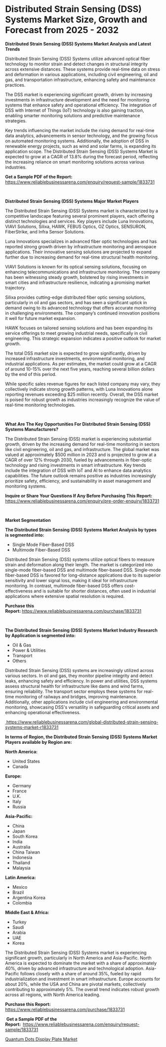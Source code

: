 <p><h1>Distributed Strain Sensing (DSS) Systems Market Size, Growth and Forecast from 2025 - 2032</h1></p><p><strong>Distributed Strain Sensing (DSS) Systems Market Analysis and Latest Trends</strong></p>
<p><p>Distributed Strain Sensing (DSS) Systems utilize advanced optical fiber technology to monitor strain and detect changes in structural integrity across extensive distances. These systems provide real-time data on stress and deformation in various applications, including civil engineering, oil and gas, and transportation infrastructure, enhancing safety and maintenance practices.</p><p>The DSS market is experiencing significant growth, driven by increasing investments in infrastructure development and the need for monitoring systems that enhance safety and operational efficiency. The integration of DSS with Internet of Things (IoT) technology is also gaining traction, enabling smarter monitoring solutions and predictive maintenance strategies.</p><p>Key trends influencing the market include the rising demand for real-time data analytics, advancements in sensor technology, and the growing focus on automated monitoring systems. Additionally, the adoption of DSS in renewable energy projects, such as wind and solar farms, is expanding its application scope. The Distributed Strain Sensing (DSS) Systems Market is expected to grow at a CAGR of 13.8% during the forecast period, reflecting the increasing reliance on smart monitoring solutions across various industries.</p></p>
<p><strong>Get a Sample PDF of the Report:&nbsp;</strong> <a href="https://www.reliablebusinessarena.com/enquiry/request-sample/1833731?utm_campaign=2258&utm_medium=2&utm_source=Github&utm_content=ia&utm_term=13022025&utm_id=distributed-strain-sensing-dss-systems">https://www.reliablebusinessarena.com/enquiry/request-sample/1833731</a></p>
<p>&nbsp;</p>
<p><strong>Distributed Strain Sensing (DSS) Systems Major Market Players</strong></p>
<p><p>The Distributed Strain Sensing (DSS) Systems market is characterized by a competitive landscape featuring several prominent players, each offering distinct technologies and services. Key players include Luna Innovations, VIAVI Solutions, Silixa, HAWK, FEBUS Optics, OZ Optics, SENSURON, FiberStrike, and Infra Sensor Solutions.</p><p>Luna Innovations specializes in advanced fiber optic technologies and has reported strong growth driven by infrastructure monitoring and aerospace applications. Their innovative sensing solutions are projected to expand further due to increasing demand for real-time structural health monitoring.</p><p>VIAVI Solutions is known for its optical sensing solutions, focusing on enhancing telecommunications and infrastructure monitoring. The company has been witnessing steady growth, bolstered by rising investments in smart cities and infrastructure resilience, indicating a promising market trajectory.</p><p>Silixa provides cutting-edge distributed fiber optic sensing solutions, particularly in oil and gas sectors, and has seen a significant uptick in demand owing to its advanced technology that offers accurate monitoring in challenging environments. The company’s continued innovation positions it well for future market expansion.</p><p>HAWK focuses on tailored sensing solutions and has been expanding its service offerings to meet growing industrial needs, specifically in civil engineering. This strategic expansion indicates a positive outlook for market growth.</p><p>The total DSS market size is expected to grow significantly, driven by increased infrastructure investments, environmental monitoring, and industrial applications. As per estimates, the market could grow at a CAGR of around 10-15% over the next five years, reaching several billion dollars by the end of this period.</p><p>While specific sales revenue figures for each listed company may vary, they collectively indicate strong growth patterns, with Luna Innovations alone reporting revenues exceeding $25 million recently. Overall, the DSS market is poised for robust growth as industries increasingly recognize the value of real-time monitoring technologies.</p></p>
<p>&nbsp;</p>
<p><strong>What Are The Key Opportunities For Distributed Strain Sensing (DSS) Systems Manufacturers?</strong></p>
<p><p>The Distributed Strain Sensing (DSS) market is experiencing substantial growth, driven by the increasing demand for real-time monitoring in sectors like civil engineering, oil and gas, and infrastructure. The global market was valued at approximately $500 million in 2023 and is projected to grow at a CAGR of over 12% through 2030, fueled by advancements in fiber-optic technology and rising investments in smart infrastructure. Key trends include the integration of DSS with IoT and AI to enhance data analytics capabilities. The future outlook remains positive as industries increasingly prioritize safety, efficiency, and sustainability in asset management and monitoring systems.</p></p>
<p><strong>Inquire or Share Your Questions If Any Before Purchasing This Report:</strong> <a href="https://www.reliablebusinessarena.com/enquiry/pre-order-enquiry/1833731?utm_campaign=2258&utm_medium=2&utm_source=Github&utm_content=ia&utm_term=13022025&utm_id=distributed-strain-sensing-dss-systems">https://www.reliablebusinessarena.com/enquiry/pre-order-enquiry/1833731</a></p>
<p>&nbsp;</p>
<p><strong>Market Segmentation</strong></p>
<p><strong>The Distributed Strain Sensing (DSS) Systems Market Analysis by types is segmented into:</strong></p>
<p><ul><li>Single Mode Fiber-Based DSS</li><li>Multimode Fiber-Based DSS</li></ul></p>
<p><p>Distributed Strain Sensing (DSS) systems utilize optical fibers to measure strain and deformation along their length. The market is categorized into single-mode fiber-based DSS and multimode fiber-based DSS. Single-mode fiber-based DSS is favored for long-distance applications due to its superior sensitivity and lower signal loss, making it ideal for infrastructure monitoring. In contrast, multimode fiber-based DSS offers cost-effectiveness and is suitable for shorter distances, often used in industrial applications where extensive spatial resolution is required.</p></p>
<p><strong>Purchase this Report:&nbsp;</strong><a href="https://www.reliablebusinessarena.com/purchase/1833731?utm_campaign=2258&utm_medium=2&utm_source=Github&utm_content=ia&utm_term=13022025&utm_id=distributed-strain-sensing-dss-systems">https://www.reliablebusinessarena.com/purchase/1833731</a></p>
<p>&nbsp;</p>
<p><strong>The Distributed Strain Sensing (DSS) Systems Market Industry Research by Application is segmented into:</strong></p>
<p><ul><li>Oil & Gas</li><li>Power & Utilities</li><li>Transport</li><li>Others</li></ul></p>
<p><p>Distributed Strain Sensing (DSS) systems are increasingly utilized across various sectors. In oil and gas, they monitor pipeline integrity and detect leaks, enhancing safety and efficiency. In power and utilities, DSS systems assess structural health for infrastructure like dams and wind farms, ensuring reliability. The transport sector employs these systems for real-time monitoring of railways and bridges, improving maintenance. Additionally, other applications include civil engineering and environmental monitoring, showcasing DSS's versatility in safeguarding critical assets and enhancing operational effectiveness.</p></p>
<p><a href="https://www.reliablebusinessarena.com/global-distributed-strain-sensing-systems-market-r1833731?utm_campaign=2258&utm_medium=2&utm_source=Github&utm_content=ia&utm_term=13022025&utm_id=distributed-strain-sensing-dss-systems">&nbsp;https://www.reliablebusinessarena.com/global-distributed-strain-sensing-systems-market-r1833731</a></p>
<p><strong>In terms of Region, the Distributed Strain Sensing (DSS) Systems Market Players available by Region are:</strong></p>
<p>
    <p> <strong> North America: </strong>
        <ul>
            <li>United States</li>
            <li>Canada</li>
        </ul>
        </p> 
    <p> <strong> Europe: </strong>
        <ul>
            <li>Germany</li>
            <li>France</li>
            <li>U.K.</li>
            <li>Italy</li>
            <li>Russia</li>
        </ul>
        </p> 
    <p> <strong> Asia-Pacific: </strong>
        <ul>
            <li>China</li>
            <li>Japan</li>
            <li>South Korea</li>
            <li>India</li>
            <li>Australia</li>
            <li>China Taiwan</li>
            <li>Indonesia</li>
            <li>Thailand</li>
            <li>Malaysia</li>
        </ul>
        </p> 
    <p> <strong> Latin America: </strong>
        <ul>
            <li>Mexico</li>
            <li>Brazil</li>
            <li>Argentina Korea</li>
            <li>Colombia</li>
        </ul>
        </p> 
    <p> <strong> Middle East & Africa: </strong>
        <ul>
            <li>Turkey</li>
            <li>Saudi</li>
            <li>Arabia</li>
            <li>UAE</li>
            <li>Korea</li>
        </ul>
    </p>
    </p>
<p><p>The Distributed Strain Sensing (DSS) Systems market is experiencing significant growth, particularly in North America and Asia-Pacific. North America is expected to dominate the market with a share of approximately 40%, driven by advanced infrastructure and technological adoption. Asia-Pacific follows closely with a share of around 35%, fueled by rapid industrialization and investment in smart infrastructure. Europe accounts for about 20%, while the USA and China are pivotal markets, collectively contributing to approximately 5%. The overall trend indicates robust growth across all regions, with North America leading.</p></p>
<p><strong>Purchase this Report: </strong><a href="https://www.reliablebusinessarena.com/purchase/1833731?utm_campaign=2258&utm_medium=2&utm_source=Github&utm_content=ia&utm_term=13022025&utm_id=distributed-strain-sensing-dss-systems">https://www.reliablebusinessarena.com/purchase/1833731</a></p>
<p>&nbsp;<strong>Get a Sample PDF of the Report:&nbsp;&nbsp;</strong><a href="https://www.reliablebusinessarena.com/enquiry/request-sample/1833731?utm_campaign=2258&utm_medium=2&utm_source=Github&utm_content=ia&utm_term=13022025&utm_id=distributed-strain-sensing-dss-systems">https://www.reliablebusinessarena.com/enquiry/request-sample/1833731</a></p>
<p><strong></strong></p>
<p><p><a href="https://github.com/ilonaenterline65/Market-Research-Report-List-1/blob/main/quantum-dots-display-plate-market.md?utm_campaign=2258&utm_medium=2&utm_source=Github&utm_content=ia&utm_term=13022025&utm_id=distributed-strain-sensing-dss-systems">Quantum Dots Display Plate Market</a></p></p>